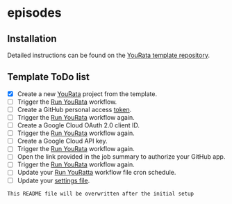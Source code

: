 # episodes

## Installation

Detailed instructions can be found on the [YouRata template repository](https://github.com/battleship-systems/YouRata).

## Template ToDo list

- [x] Create a new [YouRata](https://github.com/battleship-systems/YouRata) project from the template.
- [ ] Trigger the [Run YouRata](https://github.com/battleship-systems/episodes/actions/workflows/build-and-run.yml) workflow.
- [ ] Create a GitHub personal access [token](https://github.com/settings/tokens).
- [ ] Trigger the [Run YouRata](https://github.com/battleship-systems/episodes/actions/workflows/build-and-run.yml) workflow again.
- [ ] Create a Google Cloud OAuth 2.0 client ID.
- [ ] Trigger the [Run YouRata](https://github.com/battleship-systems/episodes/actions/workflows/build-and-run.yml) workflow again.
- [ ] Create a Google Cloud API key.
- [ ] Trigger the [Run YouRata](https://github.com/battleship-systems/episodes/actions/workflows/build-and-run.yml) workflow again.
- [ ] Open the link provided in the job summary to authorize your GitHub app.
- [ ] Trigger the [Run YouRata](https://github.com/battleship-systems/episodes/actions/workflows/build-and-run.yml) workflow again.
- [ ] Update your [Run YouRatta](https://github.com/battleship-systems/episodes/edit/main/.github/workflows/build-and-run.yml) workflow file cron schedule.
- [ ] Update your [settings file](https://github.com/battleship-systems/episodes/edit/main/yourata-settings.json).

`This README file will be overwritten after the initial setup`
